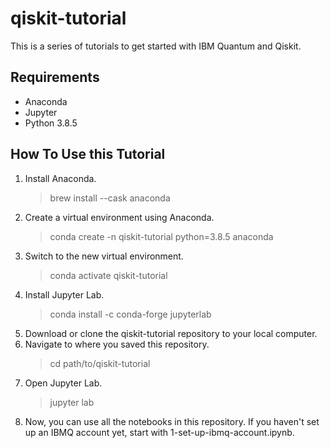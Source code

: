 # qiskit-tutorial
This is a series of tutorials to get started with IBM Quantum and Qiskit.

## Requirements
- Anaconda 
- Jupyter
- Python 3.8.5

## How To Use this Tutorial
1. Install Anaconda.
   > brew install --cask anaconda
2. Create a virtual environment using Anaconda.
   > conda create -n qiskit-tutorial python=3.8.5 anaconda
3. Switch to the new virtual environment.
   > conda activate qiskit-tutorial   
4. Install Jupyter Lab.
   > conda install -c conda-forge jupyterlab
5. Download or clone the qiskit-tutorial repository to your local computer.
6. Navigate to where you saved this repository.
   > cd path/to/qiskit-tutorial
7. Open Jupyter Lab.
   > jupyter lab
8. Now, you can use all the notebooks in this repository. If you haven't set up an IBMQ account yet, start with 1-set-up-ibmq-account.ipynb.
